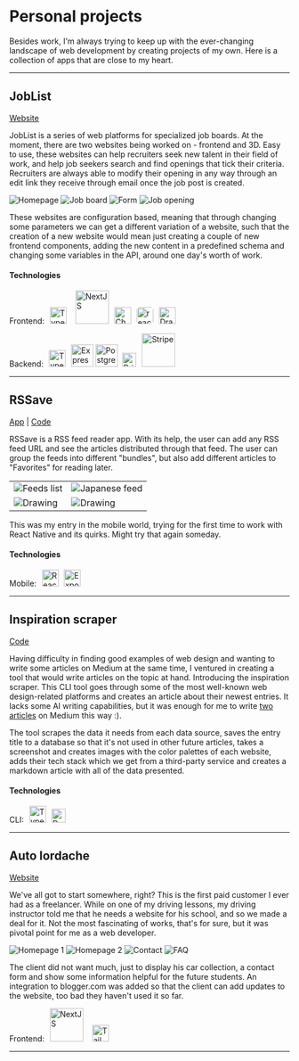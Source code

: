 # Personal projects
Besides work, I'm always trying to keep up with the ever-changing landscape of web development by creating projects of my own. Here is a collection of apps that are close to my heart.

---
## JobList
[Website](http://www.fejoblist.com/)

JobList is a series of web platforms for specialized job boards. At the moment, there are two websites being worked on - frontend and 3D. Easy to use, these websites can help recruiters seek new talent in their field of work, and help job seekers search and find openings that tick their criteria. Recruiters are always able to modify their opening in any way through an edit link they receive through email once the job post is created.

<img src="/assets/images/projects/job-list-1.png" title="Homepage" alt="Homepage" />
<img src="/assets/images/projects/job-list-2.png" title="Job board" alt="Job board" />
<img src="/assets/images/projects/job-list-3.png" title="New job post form" alt="Form" />
<img src="/assets/images/projects/job-list-4.png" title="Job opening" alt="Job opening" />

These websites are configuration based, meaning that through changing some parameters we can get a different variation of a website, such that the creation of a new website would mean just creating a couple of new frontend components, adding the new content in a predefined schema and changing some variables in the API, around one day's worth of work.

#### Technologies
Frontend: [<img src="/assets/images/technologies/ts.svg" title="Typescript" alt="Typescript" width="30" style="display:inline-block; margin-left:6px;margin-right:6px;margin-top:0;margin-bottom:0;" />](https://www.typescriptlang.org/) [<img src="/assets/images/technologies/nextjs.svg" title="NextJS" alt="NextJS" width="60" style="display:inline-block; margin-right:6px;margin-left:6px;margin-top:0;margin-bottom:0;" />](https://nextjs.org/) [<img src="/assets/images/technologies/chakra-ui.svg" title="ChakraUI" alt="ChakraUI" width="30" style="display:inline-block; margin-right:6px;margin-top:0;margin-bottom:0;" />](https://chakra-ui.com/) [<img src="/assets/images/technologies/react-hook-form.jpg" title="react-hook-form" alt="react-hook-form" width="30" style="display:inline-block; margin-right:6px;margin-top:0;margin-bottom:0;border-radius:5px;" />](https://react-hook-form.com/) [<img src="/assets/images/technologies/draftjs.svg" title="DraftJS" alt="DraftJS" width="30" style="display:inline-block; margin-right:6px;margin-top:0;margin-bottom:0;" />](https://draftjs.org/)

Backend: [<img src="/assets/images/technologies/ts.svg" title="Typescript" alt="Typescript" width="30" style="display:inline-block; margin-left:6px;margin-right:6px;margin-top:0;margin-bottom:0;" />](https://www.typescriptlang.org/) [<img src="/assets/images/technologies/expressjs.png" title="ExpressJS" alt="ExpressJS" width="40" style="display:inline-block;margin-top:0;margin-bottom:0;" />](https://expressjs.com/) [<img src="/assets/images/technologies/postgresql.svg" title="PostgreSQL" alt="PostgreSQL" width="40" style="display:inline-block; margin-right:4px;margin-top:0;margin-bottom:0;" />](https://www.postgresql.org/) [<img src="/assets/images/technologies/prisma.svg" title="Prisma" alt="Prisma" width="25" style="display:inline-block; margin-right:6px;margin-top:0;margin-bottom:0;" />](https://www.prisma.io/) [<img src="/assets/images/technologies/stripe.svg" title="Stripe" alt="Stripe" width="60" style="display:inline-block; margin-right:6px;margin-top:0;margin-bottom:0;" />](https://stripe.com/)

---
## RSSave
[App](https://play.google.com/store/apps/details?id=com.eugenvolosciuc.rssave) | [Code](https://github.com/EugenVolosciuc/rssave-mobile)

RSSave is a RSS feed reader app. With its help, the user can add any RSS feed URL and see the articles distributed through that feed. The user can group the feeds into different "bundles", but also add different articles to "Favorites" for reading later.

<table>
	<tr>
		<td class="w-full sm:w-36"><img src="/assets/images/projects/rssave-2.webp" alt="Feeds list"/></td>
		<td class="w-full sm:w-36"><img src="/assets/images/projects/rssave-3.webp" alt="Japanese feed"/></td>
	</tr>
	<tr>
		<td class="w-full sm:w-36"><img src="/assets/images/projects/rssave-1.webp" alt="Drawing"/></td>
		<td class="w-full sm:w-36"><img src="/assets/images/projects/rssave-4.webp" alt="Drawing"/></td>
	</tr>
</table>

This was my entry in the mobile world, trying for the first time to work with React Native and its quirks. Might try that again someday.

#### Technologies
Mobile: [<img src="/assets/images/technologies/react.svg" title="React Native" alt="React Native" width="30" style="display:inline-block; margin-left:6px;margin-top:0;margin-bottom:0;" />](https://reactnative.dev/) [<img src="/assets/images/technologies/expo.svg" title="Expo" alt="Expo" width="30" style="display:inline-block; margin-left:6px;margin-top:0;margin-bottom:0;" />](https://expo.dev/)

---
## Inspiration scraper
[Code](https://github.com/EugenVolosciuc/inspiration-scraper)

Having difficulty in finding good examples of web design and wanting to write some articles on Medium at the same time, I ventured in creating a tool that would write articles on the topic at hand. Introducing the inspiration scraper. This CLI tool goes through some of the most well-known web design-related platforms and creates an article about their newest entries. It lacks some AI writing capabilities, but it was enough for me to write [two](https://bootcamp.uxdesign.cc/web-design-inspiration-for-november-2021-17a2fb90bdac) [articles](https://bootcamp.uxdesign.cc/web-design-inspiration-for-december-2021-6c86bf913044) on Medium this way :).

The tool scrapes the data it needs from each data source, saves the entry title to a database so that it's not used in other future articles, takes a screenshot and creates images with the color palettes of each website, adds their tech stack which we get from a third-party service and creates a markdown article with all of the data presented.

#### Technologies
CLI: [<img src="/assets/images/technologies/ts.svg" title="Typescript" alt="Typescript" width="30" style="display:inline-block; margin-left:6px;margin-right:6px;margin-top:0;margin-bottom:0;" />](https://www.typescriptlang.org/) [<img src="/assets/images/technologies/puppeteer.svg" title="DraftJS" alt="DraftJS" width="25" style="display:inline-block; margin-right:6px;margin-top:0;margin-bottom:0;" />](https://pptr.dev/)

---
## Auto Iordache
[Website](https://autoiordache.ro/)

We've all got to start somewhere, right? This is the first paid customer I ever had as a freelancer. While on one of my driving lessons, my driving instructor told me that he needs a website for his school, and so we made a deal for it. Not the most fascinating of works, that's for sure, but it was pivotal point for me as a web developer.

<img src="/assets/images/projects/auto-iordache-1.png" title="Homepage 1" alt="Homepage 1" />
<img src="/assets/images/projects/auto-iordache-2.png" title="Homepage 2" alt="Homepage 2" />
<img src="/assets/images/projects/auto-iordache-3.png" title="Contact" alt="Contact" />
<img src="/assets/images/projects/auto-iordache-4.png" title="FAQ" alt="FAQ" />

The client did not want much, just to display his car collection, a contact form and show some information helpful for the future students. An integration to blogger.com was added so that the client can add updates to the website, too bad they haven't used it so far.

Frontend: [<img src="/assets/images/technologies/nextjs.svg" title="NextJS" alt="NextJS" width="60" style="display:inline-block; margin-right:6px;margin-left:6px;margin-top:0;margin-bottom:0;" />](https://nextjs.org/) [<img src="/assets/images/technologies/tailwind-css.svg" title="TailwindCSS" alt="TailwindCSS" width="30" style="display:inline-block; margin-right:6px;margin-left:6px;margin-top:0;margin-bottom:0;" />](https://tailwindcss.com/)

---

